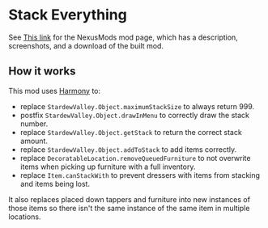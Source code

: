 # Stack Everything


See [This link](http://www.nexusmods.com/stardewvalley/mods/2053?) for the NexusMods mod page, which has a description, screenshots, and a download of the built mod.

## How it works

This mod uses [Harmony](https://github.com/pardeike/Harmony) to:
 - replace `StardewValley.Object.maximumStackSize` to always return 999.
 - postfix `StardewValley.Object.drawInMenu` to correctly draw the stack number.
 - replace `StardewValley.Object.getStack` to return the correct stack amount.
 - replace `StardewValley.Object.addToStack` to add items correctly.
 - replace `DecoratableLocation.removeQueuedFurniture` to not overwrite items when picking up furniture with a full inventory.
 - replace `Item.canStackWith` to prevent dressers with items from stacking and items being lost.

It also replaces placed down tappers and furniture into new instances of those items so there isn't the same instance of the same item in multiple locations.